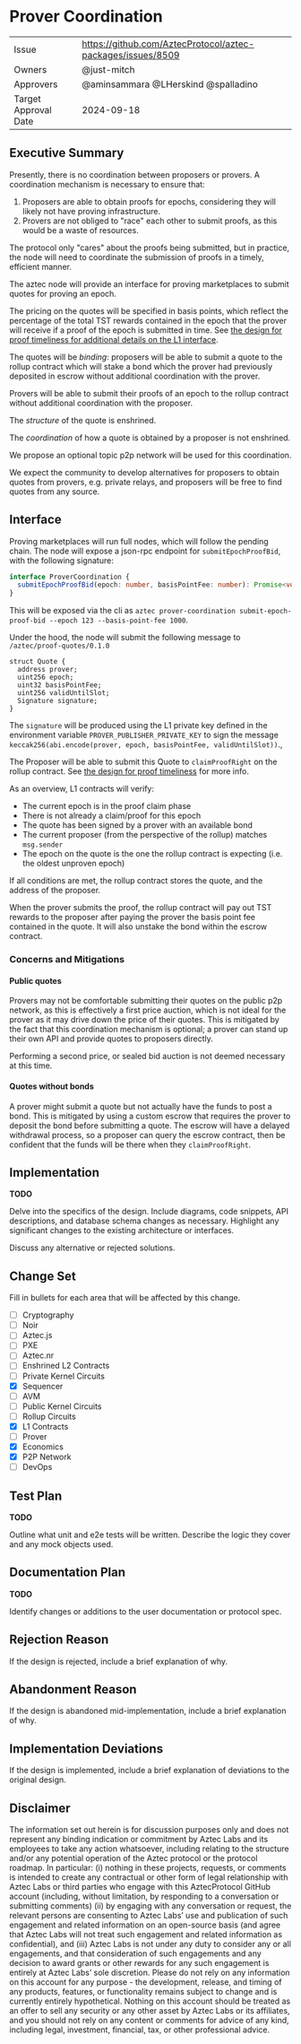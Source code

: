 # Prover Coordination

|                      |                                                             |
| -------------------- | ----------------------------------------------------------- |
| Issue                | https://github.com/AztecProtocol/aztec-packages/issues/8509 |
| Owners               | @just-mitch                                                 |
| Approvers            | @aminsammara @LHerskind @spalladino                         |
| Target Approval Date | 2024-09-18                                                  |


## Executive Summary

Presently, there is no coordination between proposers or provers. A coordination mechanism is necessary to ensure that:

1. Proposers are able to obtain proofs for epochs, considering they will likely not have proving infrastructure.
2. Provers are not obliged to "race" each other to submit proofs, as this would be a waste of resources.

The protocol only "cares" about the proofs being submitted, but in practice, the node will need to coordinate the submission of proofs in a timely, efficient manner.

The aztec node will provide an interface for proving marketplaces to submit quotes for proving an epoch.

The pricing on the quotes will be specified in basis points, which reflect the percentage of the total TST rewards contained in the epoch that the prover will receive if a proof of the epoch is submitted in time. See [the design for proof timeliness for additional details on the L1 interface](https://github.com/AztecProtocol/engineering-designs/pull/22).

The quotes will be _binding_: proposers will be able to submit a quote to the rollup contract which will stake a bond which the prover had previously deposited in escrow without additional coordination with the prover.

Provers will be able to submit their proofs of an epoch to the rollup contract without additional coordination with the proposer.

The _structure_ of the quote is enshrined.

The _coordination_ of how a quote is obtained by a proposer is not enshrined.

We propose an optional topic p2p network will be used for this coordination.

We expect the community to develop alternatives for proposers to obtain quotes from provers, e.g. private relays, and proposers will be free to find quotes from any source.

## Interface

Proving marketplaces will run full nodes, which will follow the pending chain. The node will expose a json-rpc endpoint for `submitEpochProofBid`, with the following signature:

```typescript
interface ProverCoordination {
  submitEpochProofBid(epoch: number, basisPointFee: number): Promise<void>;
}
```

This will be exposed via the cli as `aztec prover-coordination submit-epoch-proof-bid --epoch 123 --basis-point-fee 1000`.

Under the hood, the node will submit the following message to `/aztec/proof-quotes/0.1.0` 


```solidity
struct Quote {
  address prover;
  uint256 epoch;
  uint32 basisPointFee;
  uint256 validUntilSlot;
  Signature signature;
}
```

The `signature` will be produced using the L1 private key defined in the environment variable `PROVER_PUBLISHER_PRIVATE_KEY` to sign the message `keccak256(abi.encode(prover, epoch, basisPointFee, validUntilSlot))`.,

The Proposer will be able to submit this Quote to `claimProofRight` on the rollup contract. See [the design for proof timeliness](https://github.com/AztecProtocol/engineering-designs/pull/22) for more info.

As an overview, L1 contracts will verify:
- The current epoch is in the proof claim phase
- There is not already a claim/proof for this epoch
- The quote has been signed by a prover with an available bond
- The current proposer (from the perspective of the rollup) matches `msg.sender`
- The epoch on the quote is the one the rollup contract is expecting (i.e. the oldest unproven epoch)

If all conditions are met, the rollup contract stores the quote, and the address of the proposer.

When the prover submits the proof, the rollup contract will pay out TST rewards to the proposer after paying the prover the basis point fee contained in the quote. It will also unstake the bond within the escrow contract.

### Concerns and Mitigations

#### Public quotes

Provers may not be comfortable submitting their quotes on the public p2p network, as this is effectively a first price auction, which is not ideal for the prover as it may drive down the price of their quotes. This is mitigated by the fact that this coordination mechanism is optional; a prover can stand up their own API and provide quotes to proposers directly.

Performing a second price, or sealed bid auction is not deemed necessary at this time.

#### Quotes without bonds

A prover might submit a quote but not actually have the funds to post a bond. This is mitigated by using a custom escrow that requires the prover to deposit the bond before submitting a quote. The escrow will have a delayed withdrawal process, so a proposer can query the escrow contract, then be confident that the funds will be there when they `claimProofRight`.

## Implementation

**TODO**

Delve into the specifics of the design. Include diagrams, code snippets, API descriptions, and database schema changes as necessary. Highlight any significant changes to the existing architecture or interfaces.

Discuss any alternative or rejected solutions.

## Change Set

Fill in bullets for each area that will be affected by this change.

- [ ] Cryptography
- [ ] Noir
- [ ] Aztec.js
- [ ] PXE
- [ ] Aztec.nr
- [ ] Enshrined L2 Contracts
- [ ] Private Kernel Circuits
- [x] Sequencer
- [ ] AVM
- [ ] Public Kernel Circuits
- [ ] Rollup Circuits
- [x] L1 Contracts
- [ ] Prover
- [x] Economics
- [x] P2P Network
- [ ] DevOps

## Test Plan

**TODO**

Outline what unit and e2e tests will be written. Describe the logic they cover and any mock objects used.

## Documentation Plan

**TODO**

Identify changes or additions to the user documentation or protocol spec.


## Rejection Reason

If the design is rejected, include a brief explanation of why.

## Abandonment Reason

If the design is abandoned mid-implementation, include a brief explanation of why.

## Implementation Deviations

If the design is implemented, include a brief explanation of deviations to the original design.

## Disclaimer

The information set out herein is for discussion purposes only and does not represent any binding indication or commitment by Aztec Labs and its employees to take any action whatsoever, including relating to the structure and/or any potential operation of the Aztec protocol or the protocol roadmap. In particular: (i) nothing in these projects, requests, or comments is intended to create any contractual or other form of legal relationship with Aztec Labs or third parties who engage with this AztecProtocol GitHub account (including, without limitation, by responding to a conversation or submitting comments) (ii) by engaging with any conversation or request, the relevant persons are consenting to Aztec Labs’ use and publication of such engagement and related information on an open-source basis (and agree that Aztec Labs will not treat such engagement and related information as confidential), and (iii) Aztec Labs is not under any duty to consider any or all engagements, and that consideration of such engagements and any decision to award grants or other rewards for any such engagement is entirely at Aztec Labs’ sole discretion. Please do not rely on any information on this account for any purpose - the development, release, and timing of any products, features, or functionality remains subject to change and is currently entirely hypothetical. Nothing on this account should be treated as an offer to sell any security or any other asset by Aztec Labs or its affiliates, and you should not rely on any content or comments for advice of any kind, including legal, investment, financial, tax, or other professional advice.
